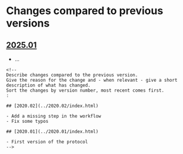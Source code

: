 # Changes compared to previous versions

## [2025.01](../2025.01/index.html)

-   ...

```{=html}
<!--
Describe changes compared to the previous version. 
Give the reason for the change and - when relevant - give a short description of what has changed. 
Sort the changes by version number, most recent comes first. 
:

## [2020.02](../2020.02/index.html)

- Add a missing step in the workflow
- Fix some typos

## [2020.01](../2020.01/index.html)

- First version of the protocol
-->
```
